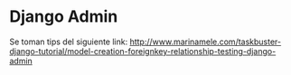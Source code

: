 # Django Admin

Se toman tips del siguiente link:
http://www.marinamele.com/taskbuster-django-tutorial/model-creation-foreignkey-relationship-testing-django-admin
